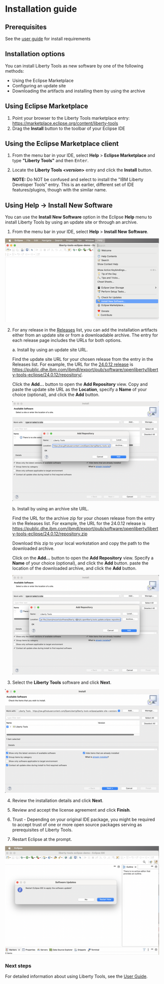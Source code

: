 # Installation guide

## Prerequisites
See the [user guide](user-guide.md#before-you-begin) for install requirements

## Installation options
You can install Liberty Tools as new software by one of the following methods:

*  Using the Eclipse Marketplace
*  Configuring an update site
*  Downloading the artifacts and installing them by using the archive 

## Using Eclipse Marketplace

1. Point your browser to the Liberty Tools marketplace entry: https://marketplace.eclipse.org/content/liberty-tools
2. Drag the **Install** button to the toolbar of your Eclipse IDE

## Using the Eclipse Marketplace client

1. From the menu bar in your IDE, select **Help** > **Eclipse Marketplace** and type **"Liberty Tools"** and then <kbd>Enter</kbd>.

2. Locate the **Liberty Tools <*version*>** entry and click the **Install** button.

    **NOTE:** Do NOT be confused and select to install the "IBM Liberty Developer Tools" entry.  This is an earlier, different set of IDE features/plugins, though with the similar name.

## Using Help -> Install New Software

You can use the **Install New Software** option in the Eclipse **Help** menu to install Liberty Tools by using an update site or through an archive.

1. From the menu bar in your IDE, select **Help** > **Install New Software**.

![Step 1. New software installation](images/install-installNewSotwareEntry.png)

2. For any release in the [Releases](https://github.com/OpenLiberty/liberty-tools-eclipse/releases) list, you can add the installation artifacts either from an update site or from a downloadable archive. The entry for each release page includes the URLs for both options.
    
    a. Install by using an update site URL. 

    Find the update site URL for your chosen release from the entry in the Releases list. For example, the URL for the [24.0.12 release](https://github.com/OpenLiberty/liberty-tools-eclipse/releases/tag/liberty-tools-24.0.12.202412180117) is https://public.dhe.ibm.com/ibmdl/export/pub/software/openliberty/liberty-tools-eclipse/24.0.12/repository/.

    Click the **Add...** button to open the **Add Repository** view. Copy and paste the update site URL as the **Location**, specify a **Name** of your choice (optional), and click the **Add** button.

    ![Step 2a. Add repository](images/install-addRepoSite.png)
 
    b. Install by using an archive site URL.

    Find the URL for the archive zip for your chosen release from the entry in the Releases list. For example, the URL for the 24.0.12 release is https://public.dhe.ibm.com/ibmdl/export/pub/software/openliberty/liberty-tools-eclipse/24.0.12/repository.zip

    Download this zip to your local workstation and copy the path to the downloaded archive.

    Click on the **Add...** button to open the **Add Repository** view. Specify a **Name** of your choice (optional), and click the **Add** button. paste the location of the downloaded archive, and click the **Add** button.

    ![Step 2b. Add repository](images/install-addRepoArchive.png)

3. Select the **Liberty Tools** software and click **Next**.

![Step 3. Select Software to install](images/install-selectLibertyToolsFromSite.png)

4. Review the installation details and click **Next**.

5. Review and accept the license agreement and click **Finish**.

6. Trust - Depending on your original IDE package, you might be required to accept trust of one or more open source packages serving as prerequisites of Liberty Tools.

7. Restart Eclipse at the prompt.

![Step 5. Reboot](images/install-restartAfterInstall.png)

### Next steps

For detailed information about using Liberty Tools, see the [User Guide](user-guide.md#before-you-begin).

